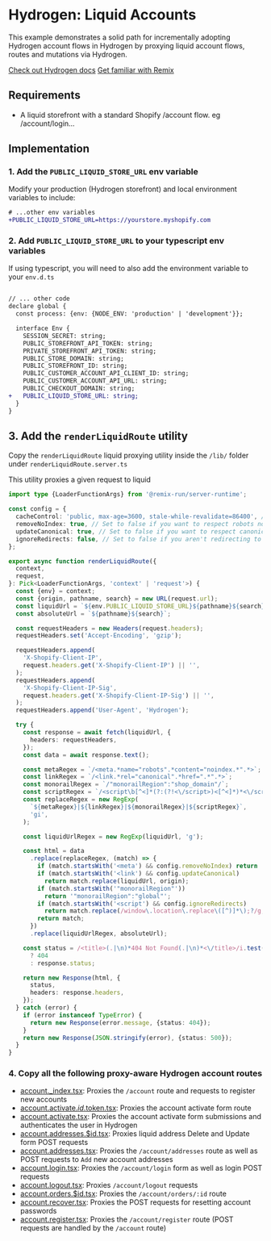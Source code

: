 # Hydrogen: Liquid Accounts

This example demonstrates a solid path for incrementally adopting Hydrogen account 
flows in Hydrogen by proxying liquid account flows, routes and mutations via Hydrogen.

[Check out Hydrogen docs](https://shopify.dev/custom-storefronts/hydrogen)
[Get familiar with Remix](https://remix.run/docs/en/v1)

## Requirements

- A liquid storefront with a standard Shopify /account flow. eg /account/login...

## Implementation

### 1. Add the `PUBLIC_LIQUID_STORE_URL` env variable 

Modify your production (Hydrogen storefront) and local environment variables to include:

```diff
# ...other env variables
+PUBLIC_LIQUID_STORE_URL=https://yourstore.myshopify.com
```

### 2. Add `PUBLIC_LIQUID_STORE_URL` to your typescript env variables

If using typescript, you will need to also add the environment variable to your `env.d.ts`


```diff

// ... other code
declare global {
  const process: {env: {NODE_ENV: 'production' | 'development'}};

  interface Env {
    SESSION_SECRET: string;
    PUBLIC_STOREFRONT_API_TOKEN: string;
    PRIVATE_STOREFRONT_API_TOKEN: string;
    PUBLIC_STORE_DOMAIN: string;
    PUBLIC_STOREFRONT_ID: string;
    PUBLIC_CUSTOMER_ACCOUNT_API_CLIENT_ID: string;
    PUBLIC_CUSTOMER_ACCOUNT_API_URL: string;
    PUBLIC_CHECKOUT_DOMAIN: string;
+   PUBLIC_LIQUID_STORE_URL: string;
  }
}
```

## 3. Add the `renderLiquidRoute` utility

Copy the `renderLiquidRoute` liquid proxying utility inside the `/lib/` folder under
`renderLiquidRoute.server.ts`

This utility proxies a given request to liquid

```ts
import type {LoaderFunctionArgs} from '@remix-run/server-runtime';

const config = {
  cacheControl: 'public, max-age=3600, stale-while-revalidate=86400', // Set to the amount of time you want to cache the page, in seconds
  removeNoIndex: true, // Set to false if you want to respect robots noindex tags
  updateCanonical: true, // Set to false if you want to respect canonical meta tags
  ignoreRedirects: false, // Set to false if you aren't redirecting to Hydrogen in your theme
};

export async function renderLiquidRoute({
  context,
  request,
}: Pick<LoaderFunctionArgs, 'context' | 'request'>) {
  const {env} = context;
  const {origin, pathname, search} = new URL(request.url);
  const liquidUrl = `${env.PUBLIC_LIQUID_STORE_URL}${pathname}${search}`;
  const absoluteUrl = `${pathname}${search}`;

  const requestHeaders = new Headers(request.headers);
  requestHeaders.set('Accept-Encoding', 'gzip');

  requestHeaders.append(
    'X-Shopify-Client-IP',
    request.headers.get('X-Shopify-Client-IP') || '',
  );
  requestHeaders.append(
    'X-Shopify-Client-IP-Sig',
    request.headers.get('X-Shopify-Client-IP-Sig') || '',
  );
  requestHeaders.append('User-Agent', 'Hydrogen');

  try {
    const response = await fetch(liquidUrl, {
      headers: requestHeaders,
    });
    const data = await response.text();

    const metaRegex = `/<meta.*name="robots".*content="noindex.*".*>`;
    const linkRegex = `/<link.*rel="canonical".*href=".*".*>`;
    const monorailRegex = `/"monorailRegion":"shop_domain"/`;
    const scriptRegex = `/<script\b[^<]*(?:(?!<\/script>)<[^<]*)*<\/script>/`;
    const replaceRegex = new RegExp(
      `${metaRegex}|${linkRegex}|${monorailRegex}|${scriptRegex}`,
      'gi',
    );

    const liquidUrlRegex = new RegExp(liquidUrl, 'g');

    const html = data
      .replace(replaceRegex, (match) => {
        if (match.startsWith('<meta') && config.removeNoIndex) return '';
        if (match.startsWith('<link') && config.updateCanonical)
          return match.replace(liquidUrl, origin);
        if (match.startsWith('"monorailRegion"'))
          return '"monorailRegion":"global"';
        if (match.startsWith('<script') && config.ignoreRedirects)
          return match.replace(/window\.location\.replace\([^)]*\);?/g, '');
        return match;
      })
      .replace(liquidUrlRegex, absoluteUrl);

    const status = /<title>(.|\n)*404 Not Found(.|\n)*<\/title>/i.test(data)
      ? 404
      : response.status;

    return new Response(html, {
      status,
      headers: response.headers,
    });
  } catch (error) {
    if (error instanceof TypeError) {
      return new Response(error.message, {status: 404});
    }
    return new Response(JSON.stringify(error), {status: 500});
  }
}
```

### 4. Copy all the following proxy-aware Hydrogen account routes

- [account._index.tsx](https://github.com/juanpprieto/hydrogen-liquid-accounts/blob/main/app/routes/account._index.tsx): Proxies the `/account` route 
and requests to register new accounts
- [account.activate.$id.$token.tsx](https://github.com/juanpprieto/hydrogen-liquid-accounts/blob/main/app/routes/account.activate.%24id.%24token.tsx): Proxies
the account activate form route
- [account.activate.tsx](https://github.com/juanpprieto/hydrogen-liquid-accounts/blob/main/app/routes/account.activate.tsx): Proxies the account activate form
submissions and authenticates the user in Hydrogen
- [account.addresses.$id.tsx](https://github.com/juanpprieto/hydrogen-liquid-accounts/blob/main/app/routes/account.addresses.%24id.tsx): Proxies liquid address
Delete and Update form POST requests
- [account.addresses.tsx](https://github.com/juanpprieto/hydrogen-liquid-accounts/blob/main/app/routes/account.addresses.tsx): Proxies the `/account/addresses`
route as well as POST requests to `Add` new account addresses
- [account.login.tsx](https://github.com/juanpprieto/hydrogen-liquid-accounts/blob/main/app/routes/account.login.tsx): Proxies the `/account/login` form as
well as login POST requests
- [account.logout.tsx](https://github.com/juanpprieto/hydrogen-liquid-accounts/blob/main/app/routes/account.logout.tsx): Proxies `/account/logout` requests
- [account.orders.$id.tsx](https://github.com/juanpprieto/hydrogen-liquid-accounts/blob/main/app/routes/account.orders.%24id.tsx): Proxies the `/account/orders/:id` 
route
- [account.recover.tsx](https://github.com/juanpprieto/hydrogen-liquid-accounts/blob/main/app/routes/account.recover.tsx): Proxies the POST requests for
resetting account passwords
- [account.register.tsx](https://github.com/juanpprieto/hydrogen-liquid-accounts/blob/main/app/routes/account.register.tsx): Proxies the `/account/register`
route (POST requests are handled by the `/account` route)
